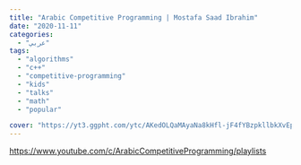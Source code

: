 ```yaml
---
title: "Arabic Competitive Programming | Mostafa Saad Ibrahim"
date: "2020-11-11"
categories:
  - "عربي"
tags:
  - "algorithms"
  - "c++"
  - "competitive-programming"
  - "kids"
  - "talks"
  - "math"
  - "popular"

cover: "https://yt3.ggpht.com/ytc/AKedOLQaMAyaNa8kHfl-jF4fYBzpkllbkXvEpQkFOjl5=s88-c-k-c0x00ffffff-no-rj"
---
```


https://www.youtube.com/c/ArabicCompetitiveProgramming/playlists
